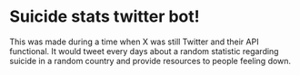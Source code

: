 # Suicide stats twitter bot!

This was made during a time when X was still Twitter and their API functional. 
It would tweet every days about a random statistic regarding suicide in a random country and provide resources to people feeling down. 
